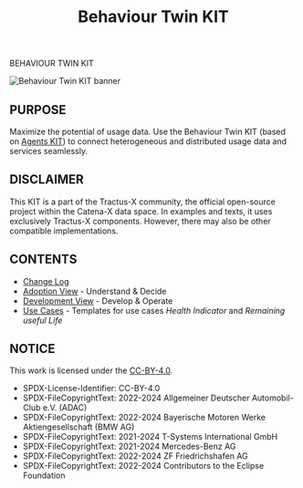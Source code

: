 ﻿---
id: overview
title: Behaviour Twin KIT
hide_title: true
description: Behaviour Twin KIT
---

<div style={{fontSize:60, color:'rgb(255,166,1)', marginBottom:8, marginTop:0, paddingTop:0}}>BEHAVIOUR TWIN KIT</div>

![Behaviour Twin KIT banner](@site/static/img/kits/behavior-twin/behavior-twin-kit-logo.svg)
 
## PURPOSE

Maximize the potential of usage data. Use the Behaviour Twin KIT (based on [Agents KIT](../knowledge-agents-kit/adoption-view/intro)) to connect heterogeneous and distributed usage data and services seamlessly.

## DISCLAIMER

This KIT is a part of the Tractus-X community, the official open-source project within the Catena-X data space. In examples and texts, it uses exclusively Tractus-X components. However, there may also be other compatible implementations.

## CONTENTS

- [Change Log](./changelog)
- [Adoption View](adoption-view/overview) - Understand & Decide
- [Development View](software-development-view/overview) - Develop & Operate
- [Use Cases](use-cases/overview) - Templates for use cases *Health Indicator* and *Remaining useful Life*

## NOTICE

This work is licensed under the [CC-BY-4.0](https://creativecommons.org/licenses/by/4.0/legalcode).

- SPDX-License-Identifier: CC-BY-4.0
- SPDX-FileCopyrightText: 2022-2024 Allgemeiner Deutscher Automobil-Club e.V. (ADAC)
- SPDX-FileCopyrightText: 2022-2024 Bayerische Motoren Werke Aktiengesellschaft (BMW AG)
- SPDX-FileCopyrightText: 2021-2024 T-Systems International GmbH
- SPDX-FileCopyrightText: 2021-2024 Mercedes-Benz AG
- SPDX-FileCopyrightText: 2022-2024 ZF Friedrichshafen AG
- SPDX-FileCopyrightText: 2022-2024 Contributors to the Eclipse Foundation
